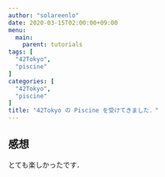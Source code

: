 ```yaml
---
author: "solareenlo"
date: 2020-03-15T02:00:00+09:00
menu:
  main:
    parent: tutorials
tags: [
  "42Tokyo",
  "piscine"
]
categories: [
  "42Tokyo",
  "piscine"
]
title: "42Tokyo の Piscine を受けてきました．"
---
```


## 感想
とても楽しかったです．

